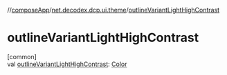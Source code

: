 //[composeApp](../../index.md)/[net.decodex.dcp.ui.theme](index.md)/[outlineVariantLightHighContrast](outline-variant-light-high-contrast.md)

# outlineVariantLightHighContrast

[common]\
val [outlineVariantLightHighContrast](outline-variant-light-high-contrast.md): [Color](https://developer.android.com/reference/kotlin/androidx/compose/ui/graphics/Color.html)
